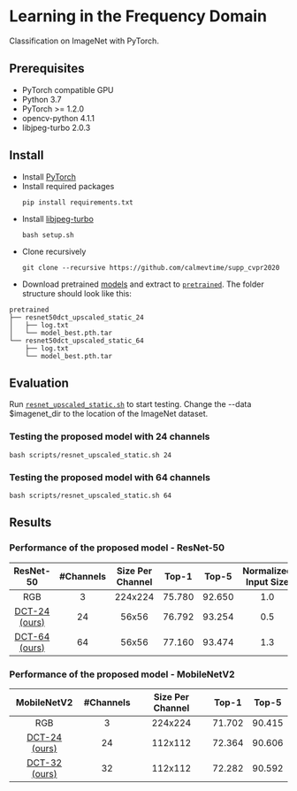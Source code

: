 # Learning in the Frequency Domain
Classification on ImageNet with PyTorch.

## Prerequisites
* PyTorch compatible GPU
* Python 3.7
* PyTorch >= 1.2.0
* opencv-python 4.1.1
* libjpeg-turbo 2.0.3

## Install
* Install [PyTorch](http://pytorch.org/)
* Install required packages
  ```
  pip install requirements.txt
  ```
* Install [libjpeg-turbo](http://www.linuxfromscratch.org/blfs/view/svn/general/libjpeg.html)
  ```
  bash setup.sh
  ```
* Clone recursively
  ```
  git clone --recursive https://github.com/calmevtime/supp_cvpr2020
  ```
* Download pretrained [models][1] and extract to [`pretrained`](pretrained). The folder structure should look like this:
```
pretrained
├── resnet50dct_upscaled_static_24
│   ├── log.txt
│   └── model_best.pth.tar
└── resnet50dct_upscaled_static_64
    ├── log.txt
    └── model_best.pth.tar
```

## Evaluation
Run [`resnet_upscaled_static.sh`](scripts/resnet_upscaled_static.sh) to start testing. Change the --data $imagenet_dir to the location of the ImageNet dataset.
### Testing the proposed model with 24 channels
```
bash scripts/resnet_upscaled_static.sh 24
```

### Testing the proposed model with 64 channels
```
bash scripts/resnet_upscaled_static.sh 64
```

## Results
### Performance of the proposed model - ResNet-50 
|    ResNet-50   | #Channels | Size Per Channel |  Top-1 |  Top-5 | Normalized Input Size |
|:--------------:|:---------:|:----------------:|:------:|:------:|:---------------------:|
|       RGB      |     3     |      224x224     | 75.780 | 92.650 |          1.0          |
| [DCT-24  (ours)][2] |     24    |       56x56      | 76.792 | 93.254 |          0.5          |
| [DCT-64  (ours)][3] |     64    |       56x56      | 77.160 | 93.474 |          1.3          |

### Performance of the proposed model - MobileNetV2
|  MobileNetV2  | #Channels | Size Per Channel |  Top-1 |  Top-5 |
|:-------------:|:---------:|:----------------:|:------:|:------:|
|      RGB      |     3     |      224x224     | 71.702 | 90.415 |
| [DCT-24 (ours)][4] |     24    |      112x112     | 72.364 | 90.606 |
| [DCT-32 (ours)][5] |     32    |      112x112     | 72.282 | 90.592 |

[1]: https://drive.google.com/open?id=1GlImzw3_PRNFgieS-VsNWZRGqq-xGoKS
[2]: https://drive.google.com/open?id=1Xsl6pt-XJ2aNIVYDFc5XqiW4_SRPSRf7
[3]: https://drive.google.com/open?id=1_gj5kmNCiTHx2DKRYOlG7cLWPwEUDVwR
[4]: https://drive.google.com/open?id=1xhpgvu2BhNh0lwVxM0DPORtaMSYaWb-8
[5]: https://drive.google.com/open?id=1i6RjqyVvloZwAFxvmeKfF6UWbWqMLHJ4